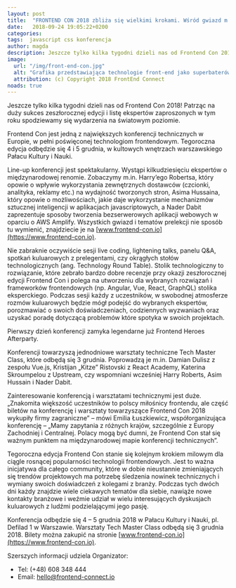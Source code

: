 ```yaml
---
layout: post
title:  "FRONTEND CON 2018 zbliża się wielkimi krokami. Wśród gwiazd m.in. Harry Roberts"
date:   2018-09-24 19:05:22+0200
categories:
tags:  javascript css konferencja
author: magda
description: Jeszcze tylko kilka tygodni dzieli nas od Frontend Con 2018!
image:
  url: "/img/front-end-con.jpg"
  alt: "Grafika przedstawiająca technologie front-end jako superbaterów"
  attribution: (c) Copyright 2018 FrontEnd Connect
noads: true
---
```


Jeszcze tylko kilka tygodni dzieli nas od Frontend Con 2018! Patrząc na duży sukces zeszłorocznej edycji i listę ekspertów zaproszonych w tym roku spodziewamy się wydarzenia na światowym poziomie.

Frontend Con jest jedną z największych konferencji technicznych w Europie, w pełni poświęconej technologiom frontendowym. Tegoroczna edycja odbędzie się 4 i 5 grudnia, w kultowych wnętrzach warszawskiego Pałacu Kultury i Nauki.

<!-- more -->

Line-up konferencji jest spektakularny. Wystąpi kilkudziesięciu ekspertów o międzynarodowej renomie. Zobaczymy m.in. Harry’ego Robertsa, który opowie o wpływie wykorzystania zewnętrznych dostawców (czcionki, analityka, reklamy etc.) na wydajność tworzonych stron, Asima Hussaina, który opowie o możliwościach, jakie daje wykorzystanie mechanizmów sztucznej inteligencji w aplikacjach javascriptowych, a Nader Dabit zaprezentuje sposoby tworzenia bezserwerowych aplikacji webowych w oparciu o AWS Amplify. Wszystkich gwiazd i tematów prelekcji nie sposób tu wymienić, znajdziecie je na [www.frontend-con.io](https://www.frontend-con.io).

Nie zabraknie oczywiście sesji live coding, lightening talks, panelu Q&A, spotkań kuluarowych z prelegentami, czy okrągłych stołów technologicznych (ang. Technology Round Table). Stolik technologiczny to rozwiązanie, które zebrało bardzo dobre recenzje przy okazji zeszłorocznej edycji Frontend Con i polega na utworzeniu dla wybranych rozwiązań i frameworków frontendowych (np. Angular, Vue, React, GraphQL) stolika eksperckiego. Podczas sesji każdy z uczestników, w swobodnej atmosferze rozmów kuluarowych będzie mógł podejść do wybranych ekspertów, porozmawiać o swoich doświadczeniach, codziennych wyzwaniach oraz uzyskać poradę dotyczącą problemów które spotyka w swoich projektach.

Pierwszy dzień konferencji zamyka legendarne już Frontend Heroes Afterparty.

Konferencji towarzyszą jednodniowe warsztaty techniczne Tech Master Class, które odbędą się 3 grudnia. Poprowadzą je m.in. Damian Dulisz z zespołu Vue.js, Kristijan „Kitze” Ristovski z React Academy, Katerina Skroumpelou z Upstream, czy wspomniani wcześniej Harry Roberts, Asim Hussain i Nader Dabit.

Zainteresowanie konferencją i warsztatami technicznymi jest duże. „Znakomita większość uczestników to polscy miłośnicy frontendu, ale część biletów na konferencję i warsztaty towarzyszące Frontend Con 2018 wykupiły firmy zagraniczne” – mówi Emilia Łuszkiewicz, współorganizująca konferencję – „Mamy zapytania z różnych krajów, szczególnie z Europy Zachodniej i Centralnej. Polacy mogą być dumni, że Frontend Con stał się ważnym punktem na międzynarodowej mapie konferencji technicznych”.

Tegoroczna edycja Frontend Con stanie się kolejnym krokiem milowym dla ciągle rosnącej popularności technologii frontendowych. Jest to ważna inicjatywa dla całego community, które w dobie nieustannie zmieniających się trendów projektowych ma potrzebę śledzenia nowinek technicznych i wymiany swoich doświadczeń z kolegami z branży. Podczas tych dwóch dni każdy znajdzie wiele ciekawych tematów dla siebie, nawiąże nowe kontakty branżowe i weźmie udział w wielu interesujących dyskusjach kuluarowych z ludźmi podzielającymi jego pasję.

Konferencja odbędzie się 4 – 5 grudnia 2018 w Pałacu Kultury i Nauki, pl. Defilad 1 w Warszawie. Warsztaty Tech Master Class odbędą się 3 grudnia 2018. Bilety można zakupić na stronie [www.frontend-con.io](https://www.frontend-con.io).

Szerszych informacji udziela Organizator:

* Tel: (+48) 608 348 444
* Email: hello@frontend-connect.io
